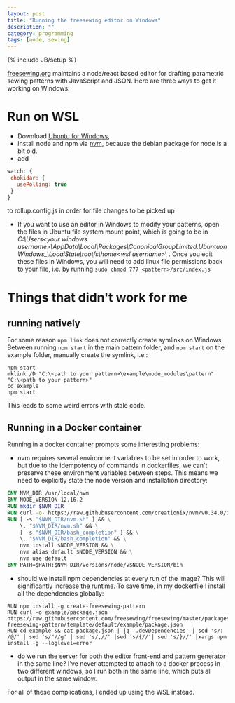 ```yaml
---
layout: post
title: "Running the freesewing editor on Windows"
description: ""
category: programming 
tags: [node, sewing]
---
```

{% include JB/setup %}

[freesewing.org](http://freesewing.org/) maintains a node/react based editor for drafting parametric sewing patterns with JavaScript and JSON. Here are three ways to get it working on Windows:

# Run on WSL

 - Download [Ubuntu for Windows](https://www.microsoft.com/en-us/p/ubuntu/9nblggh4msv6),
 - install node and npm via [nvm](https://nodesource.com/blog/installing-node-js-tutorial-using-nvm-on-mac-os-x-and-ubuntu/), because the debian package for node is a bit old. 
 - add 
 ```javascript
 watch: {
  chokidar: {
    usePolling: true
  }
}
 ```
to rollup.config.js in order for file changes to be picked up
- If you want to use an editor in Windows to modify your patterns, open the files in Ubuntu file system mount point, which is going to be in 
*C:\Users\<your windows username>\AppData\Local\Packages\CanonicalGroupLimited.UbuntuonWindows_<random string>\LocalState\rootfs\home\<wsl username>\\* . Once you edit these files in Windows, 
you will need to add linux file permissions back to your file, i.e. by running `sudo chmod 777 <pattern>/src/index.js`

# Things that didn't work for me

## running natively

For some reason `npm link` does not correctly create symlinks on Windows. Between running `npm start` in the main pattern folder, and `npm start` on the example folder, manually create the symlink, i.e.:

```
npm start
mklink /D "C:\<path to your pattern>\example\node_modules\pattern" "C:\<path to your pattern>"
cd example
npm start
```

This leads to some weird errors with stale code.

## Running in a Docker container

Running in a docker container prompts some interesting problems:
- nvm requires several environment variables to be set in order to work, but due to the idempotency of commands in dockerfiles, we can't preserve these environment variables between steps.
This means we need to explicitly state the node version and installation directory:
```dockerfile
ENV NVM_DIR /usr/local/nvm
ENV NODE_VERSION 12.16.2
RUN mkdir $NVM_DIR
RUN curl -o- https://raw.githubusercontent.com/creationix/nvm/v0.34.0/install.sh | bash
RUN [ -s "$NVM_DIR/nvm.sh" ] && \
	\. "$NVM_DIR/nvm.sh" && \
	[ -s "$NVM_DIR/bash_completion" ] && \
	\. "$NVM_DIR/bash_completion" && \
	nvm install $NODE_VERSION && \
	nvm alias default $NODE_VERSION && \
	nvm use default
ENV PATH=$PATH:$NVM_DIR/versions/node/v$NODE_VERSION/bin
```

- should we install npm dependencies at every run of the image? This will significantly increase the runtime. To save time, in my dockerfile I install all the dependencies globally:
```
RUN npm install -g create-freesewing-pattern
RUN curl -o example/package.json https://raw.githubusercontent.com/freesewing/freesewing/master/packages/create-freesewing-pattern/template/default/example/package.json
RUN cd example && cat package.json | jq '.devDependencies' | sed 's/: /@/' | sed 's/"//g' | sed 's/,//' |sed 's/{//'| sed 's/}//' |xargs npm install -g --loglevel=error
```
- do we run the server for both the editor front-end and pattern generator in the same line? I've never attempted to attach to a docker process in two different windows, so 
I run both in the same line, which puts all output in the same window.

For all of these complications, I ended up using the WSL instead. 








